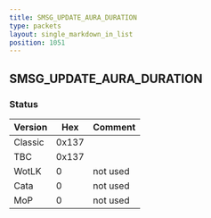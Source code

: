 ```yaml
---
title: SMSG_UPDATE_AURA_DURATION
type: packets
layout: single_markdown_in_list
position: 1051
---
```


## SMSG_UPDATE_AURA_DURATION

### Status

Version    | Hex        | Comment
---------- | ---------- | ----------
Classic    | 0x137      | 
TBC        | 0x137      | 
WotLK      | 0          | not used
Cata       | 0          | not used
MoP        | 0          | not used